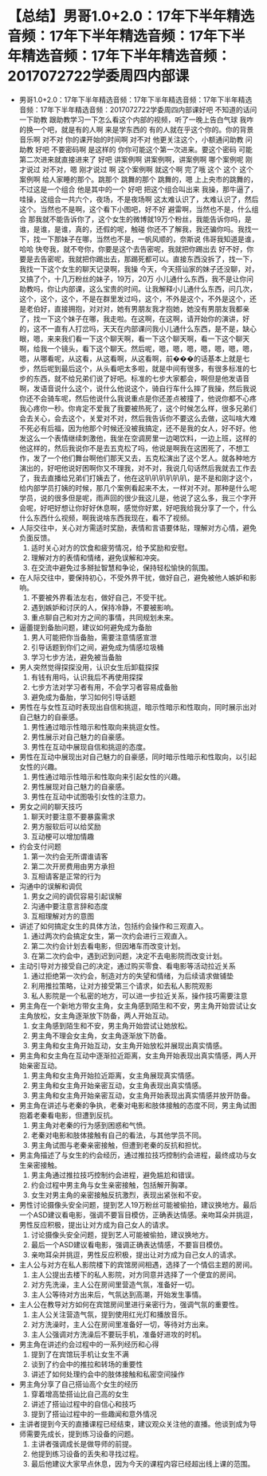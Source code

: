 # 【总结】男哥1.0+2.0：17年下半年精选音频：17年下半年精选音频：17年下半年精选音频：17年下半年精选音频：2017072722学委周四内部课

-   男哥1.0+2.0：17年下半年精选音频：17年下半年精选音频：17年下半年精选音频：17年下半年精选音频：2017072722学委周四内部课好吧 不知道的话问一下助教 跟助教学习一下怎么看这个内部的视频，听了一晚上告白气球 我咋的换一个吧，就是有的人啊 来是学东西的 有的人就在乎这个你的。你的背景音乐啊 对不对 你的课开始的时间啊 对不对 他更关注这个，小额通问助教 问助教 好吧 不要密码啊 是这样的 你你可能这个第一次进来。要这个密码 可能第二次进来就直接进来了 好吧 讲案例啊 讲案例啊，讲案例啊 哪个案例呢 刚才说过 对不对，嗯 刚才说过 啊 这个案例啊 就这个啊 完了哦 这个 这个 这个案例啊 给人家睡的那个。跳那个 跳舞的那个 跳舞的，嗯 上上央市的跳舞的，不过这是一个组合 他是其中的一个 好吧 把这个组合叫出来 我操，那牛逼了，哇操，这组合一共六个，夜场，不是夜场啊 这太难认识了，太难认识了，然后这个。当然也不是啊，这个看下小图吧，好不好 避雷啊，当然也不是，什么组合 那我就不能告诉你了，这个女生的微博就19万个粉丝，我能告诉你吗，是谁，是谁，是谁，真的，还假的呢，触碰 你还不了解我，我还骗你吗。我找一下，找一下那妹子在哪，当然也不是，一帆风顺的，奈斯说 伟哥我知道是谁，哈哈 快夸我，就不夸你，你要是这个去告密呢，我就把你踢出去 好不好，你要是去告密呢，我就把你踢出去，那踢死都可以。直接东西没拆了，找一下，我找一下这个女生的聊天记录啊，我操 今天，今天搭讪家的妹子还没聊，对，又搞了个，十几万粉丝的妹子，19万，20万 小儿通什么东西，我不是让你问助教吗，你让内部课，这么宝贵的时间。让我解释小儿通什么东西，问几次，这个，这个，这个，不是在群里发过吗，这个，不外是这个，不外是这个，还是老伯好，直接拥抱，对对对，她有男朋友我才抱她，她没有男朋友我都亲了，找一下这个妹子在哪，我走啦。在这啊，在这啊，请开始你的演讲，好的，这不一直有人打岔吗，天天在内部课问我小儿通什么东西，是不是，缺心眼，嗯，来来我们看一下这个聊天啊，看一下这个聊天啊，看一下这个聊天啊，给我一个镜头，看下这个聊天。然后呢，嗯，嗯，嗯，嗯，嗯，嗯，嗯，嗯，从哪看呢，从这看，从这看啊，从这看啊，前���的话基本上就是七步，然后呢到最后这个，从头看吧太多啦，就是中间有很多，有很多标准的七步的东西，就不给兄弟们说了好吧。标准的七步大家都会，啊但是他发语音啊，发语音说什么这个，说什么他说这个，骑自行车什么摔了我操，然后我说你还不会骑车呢，然后他说什么我说重点是你还差点被撞了，他说你都不心疼我心疼你一秒。你肯定不爱我了我要被热死了，这个时候怎么样，很多兄弟们会去关心，会去这个，关爱对不对，然后我告诉你不要这么去做，这叫啥大难不死必有后福，因为他那个时候还没被我搞定，还不是我的女人，好不好。他发这么一个表情继续刺激他，我坐在空调房里一边喝饮料，一边上班，这样的他这样的，然后我说你不是去五克松了吗，他说是啊我在这困死了，不想工作，发了一个他们舞台啊他们那天又去，五克松演出了这个艺人。就各种地方演出的，好吧他说好困啊你又不理我，对不对，我说几句话然后我就去工作去了，我去直播给兄弟们打姨去了，他在这叭叭叭叭叭叭，是不是和刚才这个，给内部学员打姨的时候，那几个案例看起来不太，一样对不对。那种是什么呢学员，说的很多但是呢，雨声回的很少我这儿是，他说了这么多，我三个字开会呢，好吧好想让你好好休息啊，感觉你好累，好吧我给我分享了一个，什么什么东西什么视频，啊我说啥东西我现在，看不了视频。
-   人际交往中，关心对方需适时奖励，表情和言语要体贴，理解对方心情，避免负面反馈。
    1.  适时关心对方的饮食和疲劳情况，给予奖励和安慰。
    2.  理解对方的表情和情绪，避免误解和冲突。
    3.  在交流中避免过多掰扯智慧和争论，保持轻松愉快的氛围。
-   在人际交往中，要保持初心，不受外界干扰，做好自己，避免被他人嫉妒和影响。
    1.  不要被外界看法左右，做好自己，不受干扰。
    2.  遇到嫉妒和讨厌的人，保持冷静，不要被影响。
    3.  重点聊自己和对方之间的事情，共同规划未来。
-   逼蕾提到备胎问题，建议如何避免成为备胎
    1.  男人可能把你当备胎，需要注意情感宣泄
    2.  引导话题到你们之间，避免成为情感垃圾桶
    3.  学习七步方法，避免被当备胎
-   男人突然觉得探探没用，认识女生后卸载探探
    1.  有钱有用吗，认识我后不再使用探探
    2.  七步方法对学习者有用，不会学习者容易成备胎
    3.  避免成为备胎，学习如何引导话题
-   男性在与女性互动时表现出自信和挑逗，暗示性暗示和性取向，同时展示出对自己魅力的自豪感。
    1.  男性通过暗示性暗示和性取向来挑逗女性。
    2.  男性展示对自己魅力的自豪感。
    3.  男性在互动中展现自信和挑逗的态度。
-   男性在互动中展现出对自己魅力的自豪感，同时暗示性暗示和性取向，以引起女性的兴趣。
    1.  男性通过暗示性暗示和性取向来引起女性的兴趣。
    2.  男性展现对自己魅力的自豪感。
    3.  男性在互动中试图吸引女性的注意力。
-   男女之间的聊天技巧
    1.  聊天时要注意不要暴露需求
    2.  男方服软后可以给奖励
    3.  互动梗可以增加情趣
-   约会支付问题
    1.  第一次约会无所谓谁请客
    2.  第二次开房费用由男方承担
    3.  互相请客是正常的行为
-   沟通中的误解和调侃
    1.  男女之间的调侃容易引起误解
    2.  沟通中要注意言辞和态度
    3.  互相理解对方的意图
-   讲述了如何搞定女生的具体方法，包括约会操作和三观直入。
    1.  通过两次约会搞定女生，第一次约会进行三观直入。
    2.  第二次约会计划去看电影，但因堵车而改变计划。
    3.  在第二次约会中，遇到迟到问题，决定不去电影院而改变计划。
-   主动引导对方接受自己的决定，通过购买零食、看电影等活动拉近关系
    1.  通过拒绝第一次约会，制造对方的失望和情绪，为后续请求做铺垫
    2.  利用推拉策略，让对方接受第三个请求，如去私人影院观影
    3.  私人影院是一个私密的地方，可以进一步拉近关系，操作技巧需要注意
-   男主角在一个新地方带女主角，女主角感到陌生和不安，男主角开始尝试让女主角放松，女主角逐渐放下防备，两人开始互动。
    1.  女主角感到陌生和不安，男主角开始尝试让她放松。
    2.  男主角不理会女主角，女主角逐渐放下防备。
    3.  男主角和女主角开始互动，女主角开始放松并展现出真实情感。
-   男主角和女主角在互动中逐渐拉近距离，女主角开始表现出真实情感，两人开始亲密互动。
    1.  男主角和女主角开始拉近距离，女主角展现真实情感。
    2.  男主角和女主角开始亲密互动，女主角表现出真实情感。
    3.  男主角和女主角开始亲密互动，女主角开始表现出真实情感并放开防备。
-   男主角在讲述与老秦的争执，老秦对电影和肢体接触的态度不同，男主角试图抱着老秦看电影，但遭到反抗。
    1.  男主角对老秦的行为感到困惑和气愤。
    2.  老秦对电影和肢体接触有自己的看法，与其他学员不同。
    3.  男主角试图与老秦亲密接触，但遭到老秦的反抗和担忧。
-   男主角描述了与女生的约会经历，通过推拉技巧控制约会进程，最终成功与女生亲密接触。
    1.  男主角通过推拉技巧控制约会进程，避免尴尬和错误。
    2.  约会过程中男主角与女生亲密接触，包括解开胸罩。
    3.  女生对男主角的亲密接触反抗激烈，表现出紧张和不安。
-   男性讨论摄像头安全问题，提到艺人19万粉丝可能被偷拍，建议换地方。最后一个ASD建议看电影，强调不要盲目模仿，正确表达情感。亲吻耳朵并挑逗，男性反应积极，提出让对方成为自己女人的请求。
    1.  讨论摄像头安全问题，提到艺人可能被偷拍，建议换地方。
    2.  最后一个ASD建议看电影，强调正确表达情感，不要盲目模仿。
    3.  亲吻耳朵并挑逗，男性反应积极，提出让对方成为自己女人的请求。
-   主人公与对方在私人影院楼下的宾馆房间相遇，选择了一个情侣主题的房间。
    1.  主人公提出去楼下的私人影院，对方同意并选择了一个便宜的房间。
    2.  对方先洗澡，主人公在房间里营造气氛，准备好一切。
    3.  主人公等待对方出来后，气氛达到高潮，开始发生事情。
-   主人公在教导对方如何在宾馆房间里进行亲密行为，强调气氛的重要性。
    1.  主人公关注营造气氛，提到使用红光灯和播放音乐。
    2.  对方洗澡时，主人公在房间里准备好一切，等待对方出来。
    3.  主人公强调对方洗澡后不要玩手机，准备好进攻的时机。
-   男主角在讲述约会过程中的一系列经历和心得
    1.  提到了在宾馆玩手机让女生不满
    2.  谈到了约会中的推拉和转场的重要性
    3.  讲述了如何处理约会中的肢体接触和私密空间操作
-   男主角分享了自己搭讪高个女生的经历
    1.  穿着增高垫搭讪比自己高的女生
    2.  讲述了搭讪过程中的自信心和技巧
    3.  提到了搭讪过程中的一些趣闻和意外情况
-   主讲者提到今天的直播课程已经结束，建议观众关注他的直播。他谈到成为导师需要先成长，提到练习设备的问题。
    1.  主讲者强调成长是做导师的前提。
    2.  他提到练习设备的丢失和寻找过程。
    3.  最后他建议大家早点休息，因为今天的课程内容已经超出线上课的范围。